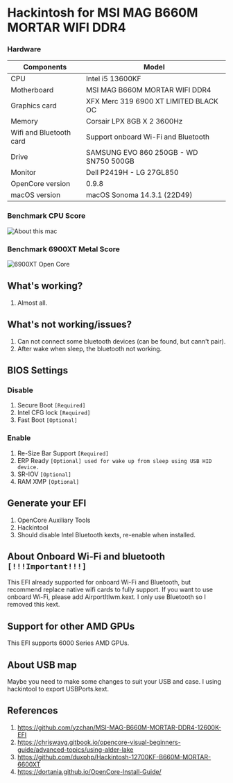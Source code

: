 # Hackintosh for MSI MAG B660M MORTAR WIFI DDR4

### Hardware
| Components | Model |
| --- | --- |
| CPU | Intel i5 13600KF |
| Motherboard | MSI MAG B660M MORTAR WIFI DDR4 |
| Graphics card | XFX Merc 319 6900 XT LIMITED BLACK OC |
| Memory | Corsair LPX 8GB X 2 3600Hz |
| Wifi and Bluetooth card | Support onboard Wi-Fi and Bluetooth |
| Drive | SAMSUNG EVO 860 250GB - WD SN750 500GB　|
| Monitor | Dell P2419H - LG 27GL850 |
| OpenCore version | 0.9.8 |
| macOS version | macOS Sonoma 14.3.1 (22D49) |


### Benchmark CPU Score

![About this mac](images/CPU_Score.png)

### Benchmark 6900XT Metal Score

![6900XT Open Core](images/GPU_MetalScore.png)

## What's working?
1. Almost all.

## What's not working/issues?
1. Can not connect some bluetooth devices (can be found, but cann't pair).
2. After wake when sleep, the bluetooth not working.

## BIOS Settings
### Disable
1. Secure Boot `[Required]`
2. Intel CFG lock `[Required]`
3. Fast Boot `[Optional]`

### Enable
1. Re-Size Bar Support `[Required]`
3. ERP Ready `[Optional] used for wake up from sleep using USB HID device.`
4. SR-IOV `[Optional]`
5. RAM XMP `[Optional]`


## Generate your EFI
1. OpenCore Auxiliary Tools
2. Hackintool
3. Should disable Intel Bluetooth kexts, re-enable when installed.

## About Onboard Wi-Fi and bluetooth `[!!!Important!!!]`
This EFI already supported for onboard Wi-Fi and Bluetooth, but recommend replace native wifi cards to fully support.
If you want to use onboard Wi-Fi, please add AirportItlwm.kext. I only use Bluetooth so I removed this kext.

## Support for other AMD GPUs
This EFI supports 6000 Series AMD GPUs.

## About USB map
Maybe you need to make some changes to suit your USB and case. I using hackintool to export USBPorts.kext.


## References
1. https://github.com/yzchan/MSI-MAG-B660M-MORTAR-DDR4-12600K-EFI
2. https://chriswayg.gitbook.io/opencore-visual-beginners-guide/advanced-topics/using-alder-lake
3. https://github.com/duxphp/Hackintosh-12700KF-B660M-MORTAR-6600XT
6. https://dortania.github.io/OpenCore-Install-Guide/

